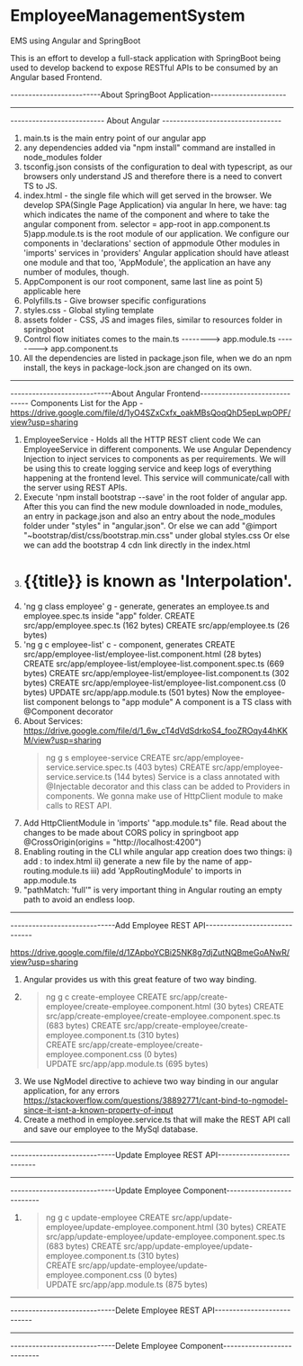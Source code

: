 # EmployeeManagementSystem
EMS using Angular and SpringBoot

This is an effort to develop a full-stack application with SpringBoot being used to develop backend to expose RESTful APIs to be consumed by an Angular based Frontend.

-------------------------About SpringBoot Application---------------------


--------------------------------------------------------------------------


-------------------------- About Angular ---------------------------------

1) main.ts is the main entry point of our angular app
2) any dependencies added via "npm install" command are installed in node_modules folder
3) tsconfig.json consists of the configuration to deal with typescript, as our browsers only understand JS and therefore there is a need to convert TS to JS.
4) index.html - the single file which will get served in the browser. We develop SPA(Single Page Application) via angular
  In here, we have:
  <app-root> tag which indicates the name of the component and where to take the angular component from.
  selector = app-root  in app.component.ts
5)app.module.ts is the root module of our application.
  We configure our components in 'declarations' section of appmodule
  Other modules in 'imports'
  services in 'providers'
  Angular application should have atleast one module and that too, 'AppModule', the application an have any number of modules, though.
6) AppComponent is our root component, same last line as point 5) applicable here
7) Polyfills.ts - Give browser specific configurations
8) styles.css - Global styling template
9) assets folder - CSS, JS and images files, similar to resources folder in springboot
10) Control flow initiates comes to the 
  main.ts --------> app.module.ts --------> app.component.ts 
11) All the dependencies are listed in package.json file, when we do an npm install, the keys in package-lock.json are changed on its own.
  
--------------------------------------------------------------------------------
  
  
----------------------------About Angular Frontend------------------------------
Components List for the App - https://drive.google.com/file/d/1yO4SZxCxfx_oakMBsQoqQhD5epLwpOPF/view?usp=sharing

1) EmployeeService - Holds all the HTTP REST client code
   We can EmployeeService in different components. We use Angular Dependency Injection to inject services to components as per requirements.
   We will be using this to create logging service and keep logs of everything happening at the frontend level.
   This service will communicate/call with the server using REST APIs.
2) Execute 'npm install bootstrap --save' in the root folder of angular app. After this you can find the new module downloaded in node_modules, an entry in 
   package.json and also an entry about the node_modules folder under "styles" in "angular.json".
   Or else we can add "@import "~bootstrap/dist/css/bootstrap.min.css" under global styles.css
   Or else we can add the bootstrap 4 cdn link directly in the index.html
3) <h1> {{title}}  is known as 'Interpolation'.
4) 'ng g class employee' g - generate,  generates an employee.ts and employee.spec.ts inside "app" folder.
   CREATE src/app/employee.spec.ts (162 bytes)
   CREATE src/app/employee.ts (26 bytes)
5) 'ng g c employee-list' c - component, generates
   CREATE src/app/employee-list/employee-list.component.html (28 bytes)
   CREATE src/app/employee-list/employee-list.component.spec.ts (669 bytes)
   CREATE src/app/employee-list/employee-list.component.ts (302 bytes)
   CREATE src/app/employee-list/employee-list.component.css (0 bytes)
   UPDATE src/app/app.module.ts (501 bytes)
   Now the employee-list component belongs to "app module"
   A component is a TS class with @Component decorator
6) About Services:
   https://drive.google.com/file/d/1_6w_cT4dVdSdrkoS4_fooZROqy44hKKM/view?usp=sharing
   > ng g s employee-service
   CREATE src/app/employee-service.service.spec.ts (403 bytes)
   CREATE src/app/employee-service.service.ts (144 bytes)
   Service is a class annotated with @Injectable decorator and this class can be added to Providers in components.
   We gonna make use of HttpClient module to make calls to REST API.
7) Add HttpClientModule in 'imports' "app.module.ts" file. Read about the changes to be made about CORS policy in springboot app
   @CrossOrigin(origins = "http://localhost:4200")
8) Enabling routing in the CLI while angular app creation does two things:
   i) add : 
      <base href="/">  to index.html
   ii) generate a new file by the name of app-routing.module.ts
   iii) add 'AppRoutingModule' to imports in app.module.ts
9) "pathMatch: 'full'" is very important thing in Angular routing an empty path to avoid an endless loop.

  --------------------------------------------------------------------------------
  
  
  -----------------------------Add Employee REST API------------------------------

  https://drive.google.com/file/d/1ZApboYCBi25NK8g7djZutNQBmeGoANwR/view?usp=sharing  
  
  1) Angular provides us with this great feature of two way binding.
  2) > ng g c create-employee
      CREATE src/app/create-employee/create-employee.component.html (30 bytes)
      CREATE src/app/create-employee/create-employee.component.spec.ts (683 bytes)
      CREATE src/app/create-employee/create-employee.component.ts (310 bytes)     
      CREATE src/app/create-employee/create-employee.component.css (0 bytes)      
      UPDATE src/app/app.module.ts (695 bytes)
  3) We use NgModel directive to achieve two way binding in our angular application, for any errors
     https://stackoverflow.com/questions/38892771/cant-bind-to-ngmodel-since-it-isnt-a-known-property-of-input
  4) Create a method in employee.service.ts that will make the REST API call and save our employee to the MySql database.
  
  --------------------------------------------------------------------------------
  
  
  -----------------------------Update Employee REST API---------------------------
  
  --------------------------------------------------------------------------------
  
  
  -----------------------------Update Employee Component--------------------------
  1) > ng g c update-employee
      CREATE src/app/update-employee/update-employee.component.html (30 bytes)
      CREATE src/app/update-employee/update-employee.component.spec.ts (683 bytes)
      CREATE src/app/update-employee/update-employee.component.ts (310 bytes)     
      CREATE src/app/update-employee/update-employee.component.css (0 bytes)      
      UPDATE src/app/app.module.ts (875 bytes)
  
  --------------------------------------------------------------------------------
  
  
  -----------------------------Delete Employee REST API---------------------------
  
  --------------------------------------------------------------------------------
  
  
  -----------------------------Delete Employee Component---------------------------
